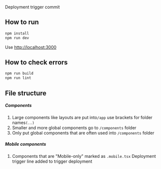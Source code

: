 Deployment trigger commit
## How to run

```bash
npm install
npm run dev
```
Use [http://localhost:3000](http://localhost:3000)

## How to check errors

```bash
npm run build
npm run lint
```

## File structure

##### Components
1. Large components like layouts are put into`/app` use brackets for folder names`(..)`
2. Smaller and more global components go to `/components` folder
3. Only put global components that are often used into `/components` folder
##### Mobile components
1. Components that are "Mobile-only" marked as `.mobile.tsx`
Deployment trigger line added to trigger deployment
